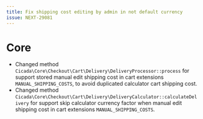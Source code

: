 ```yaml
---
title: Fix shipping cost editing by admin in not default currency
issue: NEXT-29081
---
```

# Core
* Changed method `Cicada\Core\Checkout\Cart\Delivery\DeliveryProcessor::process` for support stored manual edit shipping cost in cart extensions `MANUAL_SHIPPING_COSTS`, to avoid duplicated calculator cart shipping cost.
* Changed method `Cicada\Core\Checkout\Cart\Delivery\DeliveryCalculator::calculateDelivery` for support skip calculator currency factor when manual edit shipping cost in cart extensions `MANUAL_SHIPPING_COSTS`.
